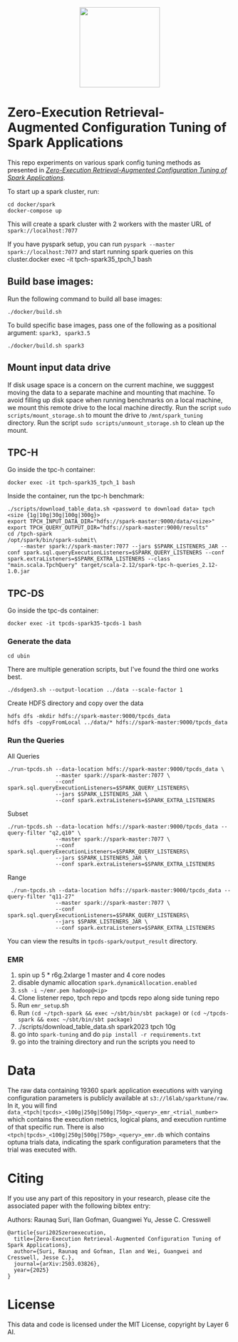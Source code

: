 <p align="center">
<a href="https://layer6.ai/"><img src="https://github.com/layer6ai-labs/DropoutNet/blob/master/logs/logobox.jpg" width="180"></a>
</p>

# Zero-Execution Retrieval-Augmented Configuration Tuning of Spark Applications 

This repo experiments on various spark config tuning methods as presented in [*Zero-Execution Retrieval-Augmented Configuration Tuning of Spark Applications*](https://arxiv.org/abs/2503.03826).

To start up a spark cluster, run:
```
cd docker/spark
docker-compose up
```

This will create a spark cluster with 2 workers with the master URL of `spark://localhost:7077`

If you have pyspark setup, you can run `pyspark --master spark://localhost:7077` and start running spark queries on this cluster.docker exec -it tpch-spark35_tpch_1 bash

## Build base images:
Run the following command to build all base images:
```
./docker/build.sh
```


To build specific base images, pass one of the following as a positional argument: `spark3, spark3.5`
```
./docker/build.sh spark3
```
## Mount input data drive
If disk usage space is a concern on the current machine, we sugggest moving the data to a separate machine and mounting that machine. 
To avoid filling up disk space when running benchmarks on a local machine, we mount this remote drive to the local machine directly.  Run the script `sudo scripts/mount_storage.sh` to mount the drive to `/mnt/spark_tuning` directory.  Run the script `sudo scripts/unmount_storage.sh` to clean up the mount. 


## TPC-H
Go inside the tpc-h container:
```
docker exec -it tpch-spark35_tpch_1 bash
```

Inside the container, run the tpc-h benchmark:
```
./scripts/download_table_data.sh <password to download data> tpch <size {1g|10g|30g|100g|300g}>
export TPCH_INPUT_DATA_DIR="hdfs://spark-master:9000/data/<size>"
export TPCH_QUERY_OUTPUT_DIR="hdfs://spark-master:9000/results"
cd /tpch-spark
/opt/spark/bin/spark-submit\
    --master spark://spark-master:7077 --jars $SPARK_LISTENERS_JAR --conf spark.sql.queryExecutionListeners=$SPARK_QUERY_LISTENERS --conf spark.extraListeners=$SPARK_EXTRA_LISTENERS --class "main.scala.TpchQuery" target/scala-2.12/spark-tpc-h-queries_2.12-1.0.jar
```

## TPC-DS

Go inside the tpc-ds container: 
```
docker exec -it tpcds-spark35-tpcds-1 bash
```


### Generate the data
```
cd ubin
```
There are multiple generation scripts, but I've found the third one works best. 
```
./dsdgen3.sh --output-location ../data --scale-factor 1
```
Create HDFS directory and copy over the data
```
hdfs dfs -mkdir hdfs://spark-master:9000/tpcds_data
hdfs dfs -copyFromLocal ../data/* hdfs://spark-master:9000/tpcds_data
```

### Run the Queries

All Queries
```
./run-tpcds.sh --data-location hdfs://spark-master:9000/tpcds_data \
               --master spark://spark-master:7077 \
               --conf spark.sql.queryExecutionListeners=$SPARK_QUERY_LISTENERS\
               --jars $SPARK_LISTENERS_JAR \
               --conf spark.extraListeners=$SPARK_EXTRA_LISTENERS  

```

Subset
```
./run-tpcds.sh --data-location hdfs://spark-master:9000/tpcds_data --query-filter "q2,q10" \
               --master spark://spark-master:7077 \
               --conf spark.sql.queryExecutionListeners=$SPARK_QUERY_LISTENERS\
               --jars $SPARK_LISTENERS_JAR \
               --conf spark.extraListeners=$SPARK_EXTRA_LISTENERS  
```

 Range
```
 ./run-tpcds.sh --data-location hdfs://spark-master:9000/tpcds_data --query-filter "q11-27" 
               --master spark://spark-master:7077 \
               --conf spark.sql.queryExecutionListeners=$SPARK_QUERY_LISTENERS\
               --jars $SPARK_LISTENERS_JAR \
               --conf spark.extraListeners=$SPARK_EXTRA_LISTENERS  
```
You can view the results in `tpcds-spark/output_result` directory. 

### EMR
1. spin up 5 * r6g.2xlarge   1 master and 4 core nodes
2. disable dynamic allocation `spark.dynamicAllocation.enabled`
3. `ssh -i ~/emr.pem hadoop@<ip>`
4. Clone listener repo, tpch repo and tpcds repo along side tuning repo
5. Run `emr_setup`.sh
6. Run `(cd ~/tpch-spark && exec ~/sbt/bin/sbt package)` or `(cd ~/tpcds-spark && exec ~/sbt/bin/sbt package)`
7. ./scripts/download_table_data.sh spark2023 tpch 10g
8. go into `spark-tuning` and do `pip install -r requirements.txt`
9. go into the training directory and run the scripts you need to

# Data
The raw data containing 19360 spark application executions with varying configuration parameters is publicly available at `s3://l6lab/sparktune/raw`. In it, you will find `data_<tpch|tpcds>_<100g|250g|500g|750g>_<query>_emr_<trial_number>` 
which contains the execution metrics, logical plans, and execution runtime of that specific run. There is also `<tpch|tpcds>_<100g|250g|500g|750g>_<query>_emr.db`
which contains optuna trials data, indicating the spark configuration parameters that the trial was executed with.

# Citing

If you use any part of this repository in your research, please cite the associated paper with the following bibtex entry:

Authors: Raunaq Suri, Ilan Gofman, Guangwei Yu, Jesse C. Cresswell

```
@article{suri2025zeroexecution,
  title={Zero-Execution Retrieval-Augmented Configuration Tuning of Spark Applications},
  author={Suri, Raunaq and Gofman, Ilan and Wei, Guangwei and Cresswell, Jesse C.},
  journal={arXiv:2503.03826},
  year={2025}
}
```

# License
This data and code is licensed under the MIT License, copyright by Layer 6 AI.
